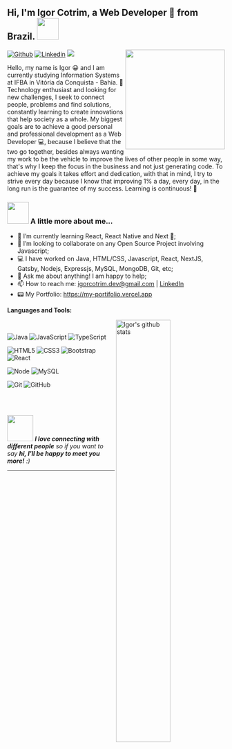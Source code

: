 <h2>Hi, I'm Igor Cotrim, a Web Developer 🚀 from Brazil. <img src="https://media.giphy.com/media/bcKmIWkUMCjVm/giphy.gif" width="50"></h2>
<img align='right' src="https://media.giphy.com/media/M9gbBd9nbDrOTu1Mqx/giphy.gif" width="230">

[![Github](https://img.shields.io/badge/-Github-000?style=flat&logo=Github&logoColor=white)](https://github.com/igor-cotrim)
[![Linkedin](https://img.shields.io/badge/-LinkedIn-blue?style=flat&logo=Linkedin&logoColor=white)](https://www.linkedin.com/in/igorcotrim/)
[![](https://img.shields.io/badge/Gmail-igorcotrim.dev%40gmail.com-red)](mailto:igorcotrim.dev@gmail.com)

Hello, my name is Igor 😀 and I am currently studying Information Systems at IFBA in Vitória da Conquista - Bahia. 📖 Technology enthusiast and looking for new challenges, I seek to connect people, problems and find solutions, constantly learning to create innovations that help society as a whole.
My biggest goals are to achieve a good personal and professional development as a Web Developer 💻, because I believe that the two go together, besides always wanting my work to be the vehicle to improve the lives of other people in some way, that's why I keep the focus in the business and not just generating code.
To achieve my goals it takes effort and dedication, with that in mind, I try to strive every day because I know that improving 1% a day, every day, in the long run is the guarantee of my success. Learning is continuous! 🚀

### <img src="https://media.giphy.com/media/VgCDAzcKvsR6OM0uWg/giphy.gif" width="50"> A little more about me...  

- 🌱 I’m currently learning React, React Native and Next 🚀;
- 👯 I’m looking to collaborate on any Open Source Project involving Javascript;
- 💻 I have worked on Java, HTML/CSS, Javascript, React, NextJS, Gatsby, Nodejs, Expressjs, MySQL, MongoDB, Git, etc;
- 💬 Ask me about anything! I am happy to help;
- 📫 How to reach me: igorcotrim.dev@gmail.com | [LinkedIn](https://www.linkedin.com/in/igorcotrim/)
- 📟 My Portfolio: https://my-portifolio.vercel.app


**Languages and Tools:** 

 <a href="https://github.com/igor-cotrim/">
    <img width="50%" align="right" alt="Igor's github stats" src="https://github-readme-stats.vercel.app/api?username=igor-cotrim&show_icons=true&hide_border=true" />
  </a>

</br>

![Java](https://img.shields.io/badge/Java-orange?style=flat&logo=java&logoColor=white) ![JavaScript](https://img.shields.io/badge/-JavaScript-black?style=flat&logo=javascript) ![TypeScript](https://img.shields.io/badge/-TypeScript-007ACC?style=flat&logo=typescript)

![HTML5](https://img.shields.io/badge/-HTML5-E34F26?style=flat&logo=html5&logoColor=white) ![CSS3](https://img.shields.io/badge/-CSS3-1572B6?style=flat&logo=css3) ![Bootstrap](https://img.shields.io/badge/-Bootstrap-563D7C?style=flat&logo=bootstrap) ![React](https://img.shields.io/badge/-React-black?style=flat&logo=react) 

![Node](https://img.shields.io/badge/-Nodejs-black?style=flat&logo=Node.js) ![MySQL](https://img.shields.io/badge/-MySQL-black?style=flat&logo=mysql)

![Git](https://img.shields.io/badge/-Git-black?style=flat&logo=git) ![GitHub](https://img.shields.io/badge/-GitHub-181717?style=flat&logo=github)

</br>
</br>

<img src="https://media.giphy.com/media/LnQjpWaON8nhr21vNW/giphy.gif" width="60"> <em><b>I love connecting with different people</b> so if you want to say <b>hi, I'll be happy to meet you more!</b> :)</em>

---
